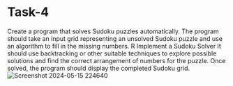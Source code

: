 # Task-4
Create a program that solves Sudoku
puzzles automatically. The program
should take an input grid representing
an unsolved Sudoku puzzle and use an
algorithm to fill in the missing numbers.
R
Implement a
Sudoku Solver
It should use backtracking or other
suitable techniques to explore possible
solutions and find the correct
arrangement of numbers for the puzzle.
Once solved, the program should
display the completed Sudoku grid.
![Screenshot 2024-05-15 224640](https://github.com/Vyxxhu/Task-4/assets/149455773/cea2c57a-32d3-4189-9366-5cf8a632b4a2)
